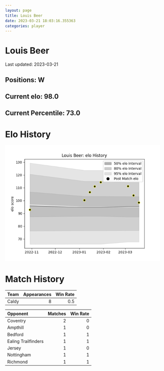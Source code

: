 ```yaml
---  
layout: page  
title: Louis Beer  
date: 2023-03-21 18:03:16.355363  
categories: player  
---
```

# Louis Beer


Last updated: 2023-03-21
## Positions: W

## Current elo: 98.0

## Current Percentile: 73.0

# Elo History


![elo history](history_LouisBeer.png)
# Match History


| Team   |   Appearances |   Win Rate |
|:-------|--------------:|-----------:|
| Caldy  |             8 |        0.5 |

| Opponent            |   Matches |   Win Rate |
|:--------------------|----------:|-----------:|
| Coventry            |         2 |          0 |
| Ampthill            |         1 |          0 |
| Bedford             |         1 |          1 |
| Ealing Trailfinders |         1 |          1 |
| Jersey              |         1 |          0 |
| Nottingham          |         1 |          1 |
| Richmond            |         1 |          1 |